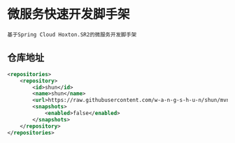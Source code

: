 # 微服务快速开发脚手架
    基于Spring Cloud Hoxton.SR2的微服务开发脚手架
## 仓库地址
``` xml
<repositories>
    <repository>
        <id>shun</id>
        <name>shun</name>
        <url>https://raw.githubusercontent.com/w-a-n-g-s-h-u-n/shun/mvn-repo</url>
        <snapshots>
            <enabled>false</enabled>
        </snapshots>
    </repository>
</repositories>
```